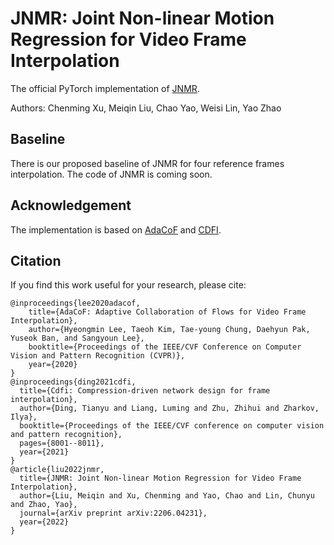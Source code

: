 # JNMR: Joint Non-linear Motion Regression for Video Frame Interpolation

The official PyTorch implementation of [JNMR](https://ieeexplore.ieee.org/abstract/document/10255610).

Authors: Chenming Xu, Meiqin Liu, Chao Yao, Weisi Lin, Yao Zhao

## Baseline

There is our proposed baseline of JNMR for four reference frames interpolation. The code of JNMR is coming soon.

## Acknowledgement

The implementation is based on [AdaCoF](https://github.com/HyeongminLEE/AdaCoF-pytorch) and [CDFI](https://github.com/tding1/CDFI).

## Citation

If you find this work useful for your research, please cite:
```
@inproceedings{lee2020adacof,
    title={AdaCoF: Adaptive Collaboration of Flows for Video Frame Interpolation},
    author={Hyeongmin Lee, Taeoh Kim, Tae-young Chung, Daehyun Pak, Yuseok Ban, and Sangyoun Lee},
    booktitle={Proceedings of the IEEE/CVF Conference on Computer Vision and Pattern Recognition (CVPR)},
    year={2020}
}
@inproceedings{ding2021cdfi,
  title={Cdfi: Compression-driven network design for frame interpolation},
  author={Ding, Tianyu and Liang, Luming and Zhu, Zhihui and Zharkov, Ilya},
  booktitle={Proceedings of the IEEE/CVF conference on computer vision and pattern recognition},
  pages={8001--8011},
  year={2021}
}
@article{liu2022jnmr,
  title={JNMR: Joint Non-linear Motion Regression for Video Frame Interpolation},
  author={Liu, Meiqin and Xu, Chenming and Yao, Chao and Lin, Chunyu and Zhao, Yao},
  journal={arXiv preprint arXiv:2206.04231},
  year={2022}
}
```
